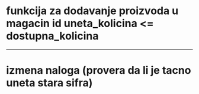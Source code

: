 # funkcija za dodavanje proizvoda u magacin id uneta_kolicina <= dostupna_kolicina
----------------------------------------------------------------------------------
# izmena naloga (provera da li je tacno uneta stara sifra)